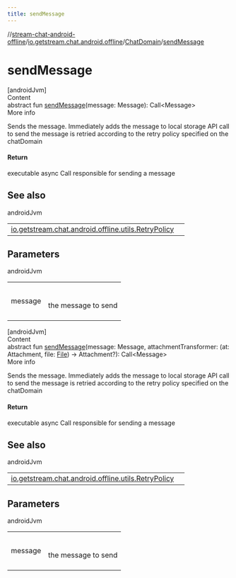 ```yaml
---
title: sendMessage
---
```

//[stream-chat-android-offline](../../../index.md)/[io.getstream.chat.android.offline](../index.md)/[ChatDomain](index.md)/[sendMessage](sendMessage.md)



# sendMessage  
[androidJvm]  
Content  
abstract fun [sendMessage](sendMessage.md)(message: Message): Call&lt;Message&gt;  
More info  


Sends the message. Immediately adds the message to local storage API call to send the message is retried according to the retry policy specified on the chatDomain



#### Return  


executable async Call responsible for sending a message



## See also  
  
androidJvm  
  
| | |
|---|---|
| <a name="io.getstream.chat.android.offline/ChatDomain/sendMessage/#io.getstream.chat.android.client.models.Message/PointingToDeclaration/"></a>[io.getstream.chat.android.offline.utils.RetryPolicy](../../io.getstream.chat.android.offline.utils/RetryPolicy/index.md)| <a name="io.getstream.chat.android.offline/ChatDomain/sendMessage/#io.getstream.chat.android.client.models.Message/PointingToDeclaration/"></a>|
  


## Parameters  
  
androidJvm  
  
| | |
|---|---|
| <a name="io.getstream.chat.android.offline/ChatDomain/sendMessage/#io.getstream.chat.android.client.models.Message/PointingToDeclaration/"></a>message| <a name="io.getstream.chat.android.offline/ChatDomain/sendMessage/#io.getstream.chat.android.client.models.Message/PointingToDeclaration/"></a><br/><br/>the message to send<br/><br/>|
  
  


[androidJvm]  
Content  
abstract fun [sendMessage](sendMessage.md)(message: Message, attachmentTransformer: (at: Attachment, file: [File](https://developer.android.com/reference/kotlin/java/io/File.html)) -&gt; Attachment?): Call&lt;Message&gt;  
More info  


Sends the message. Immediately adds the message to local storage API call to send the message is retried according to the retry policy specified on the chatDomain



#### Return  


executable async Call responsible for sending a message



## See also  
  
androidJvm  
  
| | |
|---|---|
| <a name="io.getstream.chat.android.offline/ChatDomain/sendMessage/#io.getstream.chat.android.client.models.Message#kotlin.Function2[io.getstream.chat.android.client.models.Attachment,java.io.File,io.getstream.chat.android.client.models.Attachment]?/PointingToDeclaration/"></a>[io.getstream.chat.android.offline.utils.RetryPolicy](../../io.getstream.chat.android.offline.utils/RetryPolicy/index.md)| <a name="io.getstream.chat.android.offline/ChatDomain/sendMessage/#io.getstream.chat.android.client.models.Message#kotlin.Function2[io.getstream.chat.android.client.models.Attachment,java.io.File,io.getstream.chat.android.client.models.Attachment]?/PointingToDeclaration/"></a>|
  


## Parameters  
  
androidJvm  
  
| | |
|---|---|
| <a name="io.getstream.chat.android.offline/ChatDomain/sendMessage/#io.getstream.chat.android.client.models.Message#kotlin.Function2[io.getstream.chat.android.client.models.Attachment,java.io.File,io.getstream.chat.android.client.models.Attachment]?/PointingToDeclaration/"></a>message| <a name="io.getstream.chat.android.offline/ChatDomain/sendMessage/#io.getstream.chat.android.client.models.Message#kotlin.Function2[io.getstream.chat.android.client.models.Attachment,java.io.File,io.getstream.chat.android.client.models.Attachment]?/PointingToDeclaration/"></a><br/><br/>the message to send<br/><br/>|
  
  



